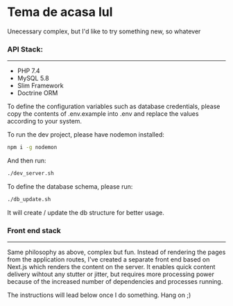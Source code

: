 # Tema de acasa lul
Unecessary complex, but I'd like to try something new, so whatever

### API Stack:
___
- PHP 7.4
- MySQL 5.8
- Slim Framework
- Doctrine ORM

To define the configuration variables such as database credentials, please copy the contents of .env.example into .env and replace the values according to your system.

To run the dev project, please have nodemon installed:
```bash
npm i -g nodemon
```

And then run:
```bash
./dev_server.sh
```

To define the database schema, please run:
```bash
./db_update.sh
```

It will create / update the db structure for better usage.

### Front end stack
___
Same philosophy as above, complex but fun. Instead of rendering the pages from the application routes, I've created a separate front end based on Next.js which renders the content on the server. It enables quick content delivery wihtout any stutter or jitter, but requires more processing power because of the increased number of dependencies and processes running.

The instructions will lead below once I do something. Hang on ;)